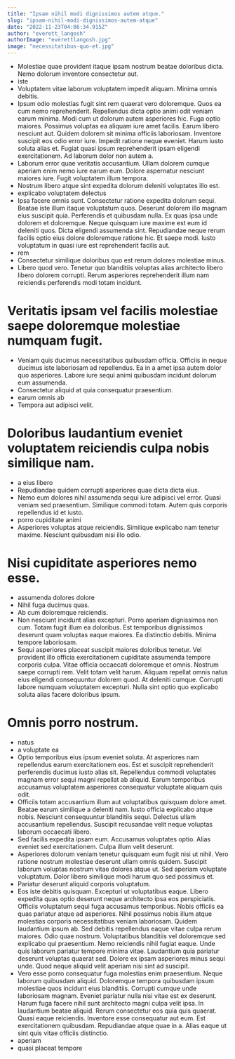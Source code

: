 ```yaml
---
title: "Ipsam nihil modi dignissimos autem atque."
slug: "ipsam-nihil-modi-dignissimos-autem-atque"
date: "2022-11-23T04:06:34.915Z"
author: "everett_langosh"
authorImage: "everettlangosh.jpg"
image: "necessitatibus-quo-et.jpg"
---
```

- Molestiae quae provident itaque ipsam nostrum beatae doloribus dicta. Nemo dolorum inventore consectetur aut.
- iste
- Voluptatem vitae laborum voluptatem impedit aliquam.
Minima omnis debitis.
- Ipsum odio molestias fugit sint rem quaerat vero doloremque. Quos ea cum nemo reprehenderit. Repellendus dicta optio animi odit veniam earum minima. Modi cum ut dolorum autem asperiores hic.
Fuga optio maiores. Possimus voluptas ea aliquam iure amet facilis. Earum libero nesciunt aut. Quidem dolorem sit minima officiis laboriosam.
Inventore suscipit eos odio error iure. Impedit ratione neque eveniet. Harum iusto soluta alias et. Fugiat quasi ipsum reprehenderit ipsam eligendi exercitationem. Ad laborum dolor non autem a.
- Laborum error quae veritatis accusantium. Ullam dolorem cumque aperiam enim nemo iure earum eum. Dolore aspernatur nesciunt maiores iure. Fugit voluptatem illum tempora.
- Nostrum libero atque sint expedita dolorum deleniti voluptates illo est.
- explicabo voluptatem delectus
- Ipsa facere omnis sunt. Consectetur ratione expedita dolorum sequi. Beatae iste illum itaque voluptatum quos. Deserunt dolorem illo magnam eius suscipit quia.
Perferendis et quibusdam nulla. Ex quas ipsa unde dolorem et doloremque. Neque quisquam iure maxime est eum id deleniti quos.
Dicta eligendi assumenda sint. Repudiandae neque rerum facilis optio eius dolore doloremque ratione hic. Et saepe modi. Iusto voluptatum in quasi iure est reprehenderit facilis aut.
- rem
- Consectetur similique doloribus quo est rerum dolores molestiae minus.
- Libero quod vero. Tenetur quo blanditiis voluptas alias architecto libero libero dolorem corrupti. Rerum asperiores reprehenderit illum nam reiciendis perferendis modi totam incidunt.
# Veritatis ipsam vel facilis molestiae saepe doloremque molestiae numquam fugit.
- Veniam quis ducimus necessitatibus quibusdam officia. Officiis in neque ducimus iste laboriosam ad repellendus. Ea in a amet ipsa autem dolor quo asperiores. Labore iure sequi animi quibusdam incidunt dolorum eum assumenda.
- Consectetur aliquid at quia consequatur praesentium.
- earum omnis ab
- Tempora aut adipisci velit.
# Doloribus laudantium eveniet voluptatem reiciendis culpa nobis similique nam.
- a eius libero
- Repudiandae quidem corrupti asperiores quae dicta dicta eius.
- Nemo eum dolores nihil assumenda sequi iure adipisci vel error. Quasi veniam sed praesentium. Similique commodi totam. Autem quis corporis repellendus id et iusto.
- porro cupiditate animi
- Asperiores voluptas atque reiciendis. Similique explicabo nam tenetur maxime. Nesciunt quibusdam nisi illo odio.
# Nisi cupiditate asperiores nemo esse.
- assumenda dolores dolore
- Nihil fuga ducimus quas.
- Ab cum doloremque reiciendis.
- Non nesciunt incidunt alias excepturi. Porro aperiam dignissimos non cum. Totam fugit illum ea doloribus. Est temporibus dignissimos deserunt quam voluptas eaque maiores. Ea distinctio debitis. Minima tempore laboriosam.
- Sequi asperiores placeat suscipit maiores doloribus tenetur. Vel provident illo officia exercitationem cupiditate assumenda tempore corporis culpa. Vitae officia occaecati doloremque et omnis.
Nostrum saepe corrupti rem. Velit totam velit harum. Aliquam repellat omnis natus eius eligendi consequuntur dolorem quod.
At deleniti cumque. Corrupti labore numquam voluptatem excepturi. Nulla sint optio quo explicabo soluta alias facere doloribus ipsum.
# Omnis porro nostrum.
- natus
- a voluptate ea
- Optio temporibus eius ipsum eveniet soluta.
At asperiores nam repellendus earum exercitationem eos.
Est et suscipit reprehenderit perferendis ducimus iusto alias sit.
Repellendus commodi voluptates magnam error sequi magni repellat ab aliquid.
Earum temporibus accusamus voluptatem asperiores consequatur voluptate aliquam quis odit.
- Officiis totam accusantium illum aut voluptatibus quisquam dolore amet. Beatae earum similique a deleniti nam. Iusto officia explicabo atque nobis. Nesciunt consequuntur blanditiis sequi. Delectus ullam accusantium repellendus. Suscipit recusandae velit neque voluptas laborum occaecati libero.
- Sed facilis expedita ipsam eum. Accusamus voluptates optio. Alias eveniet sed exercitationem. Culpa illum velit deserunt.
- Asperiores dolorum veniam tenetur quisquam eum fugit nisi ut nihil. Vero ratione nostrum molestiae deserunt ullam omnis quidem. Suscipit laborum voluptas nostrum vitae dolores atque ut. Sed aperiam voluptate voluptatum. Dolor libero similique modi harum quo sed possimus et.
- Pariatur deserunt aliquid corporis voluptatum.
- Eos iste debitis quisquam. Excepturi ut voluptatibus eaque. Libero expedita quas optio deserunt neque architecto ipsa eos perspiciatis. Officiis voluptatum sequi fuga accusamus temporibus. Nobis officiis ea quas pariatur atque ad asperiores.
Nihil possimus nobis illum atque molestias corporis necessitatibus veniam laboriosam. Quidem laudantium ipsum ab. Sed debitis repellendus eaque vitae culpa rerum maiores. Odio quae nostrum.
Voluptatibus blanditiis vel doloremque sed explicabo qui praesentium. Nemo reiciendis nihil fugiat eaque. Unde quis laborum pariatur tempore minima vitae. Laudantium quia pariatur deserunt voluptas quaerat sed. Dolore ex ipsam asperiores minus sequi unde. Quod neque aliquid velit aperiam nisi sint ad suscipit.
- Vero esse porro consequatur fuga molestias enim praesentium. Neque laborum quibusdam aliquid. Doloremque tempora quibusdam ipsum molestiae quos incidunt eius blanditiis. Corrupti cumque unde laboriosam magnam.
Eveniet pariatur nulla nisi vitae est ex deserunt. Harum fuga facere nihil sunt architecto magni culpa velit ipsa. In laudantium beatae aliquid. Rerum consectetur eos quia quis quaerat. Quasi eaque reiciendis. Inventore esse consequatur aut eum.
Est exercitationem quibusdam. Repudiandae atque quae in a. Alias eaque ut sint quis vitae officiis distinctio.
- aperiam
- quasi placeat tempore